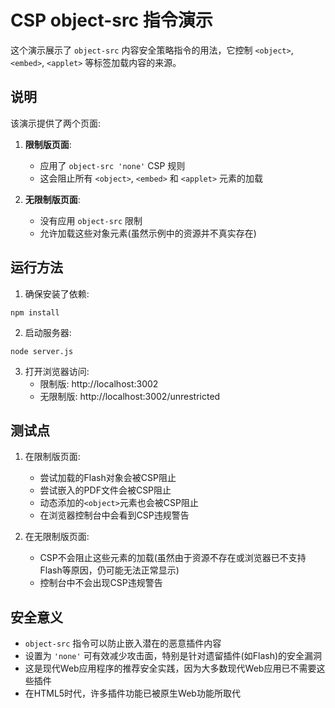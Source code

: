 # CSP object-src 指令演示

这个演示展示了 `object-src` 内容安全策略指令的用法，它控制 `<object>`, `<embed>`, `<applet>` 等标签加载内容的来源。

## 说明

该演示提供了两个页面:

1. **限制版页面**: 
   - 应用了 `object-src 'none'` CSP 规则
   - 这会阻止所有 `<object>`, `<embed>` 和 `<applet>` 元素的加载

2. **无限制版页面**: 
   - 没有应用 `object-src` 限制
   - 允许加载这些对象元素(虽然示例中的资源并不真实存在)

## 运行方法

1. 确保安装了依赖:
```
npm install
```

2. 启动服务器:
```
node server.js
```

3. 打开浏览器访问:
   - 限制版: http://localhost:3002
   - 无限制版: http://localhost:3002/unrestricted

## 测试点

1. 在限制版页面:
   - 尝试加载的Flash对象会被CSP阻止
   - 尝试嵌入的PDF文件会被CSP阻止
   - 动态添加的`<object>`元素也会被CSP阻止
   - 在浏览器控制台中会看到CSP违规警告

2. 在无限制版页面:
   - CSP不会阻止这些元素的加载(虽然由于资源不存在或浏览器已不支持Flash等原因，仍可能无法正常显示)
   - 控制台中不会出现CSP违规警告

## 安全意义

- `object-src` 指令可以防止嵌入潜在的恶意插件内容
- 设置为 `'none'` 可有效减少攻击面，特别是针对遗留插件(如Flash)的安全漏洞
- 这是现代Web应用程序的推荐安全实践，因为大多数现代Web应用已不需要这些插件
- 在HTML5时代，许多插件功能已被原生Web功能所取代 